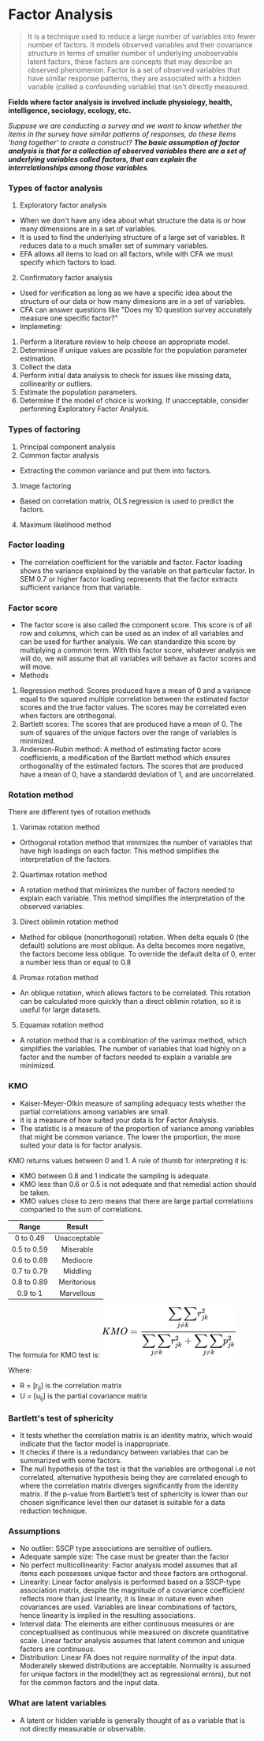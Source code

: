 # Factor Analysis
> It is a technique used to reduce a large number of variables into fewer number of factors. It models observed variables and their covariance structure in terms of smaller number of underlying unobservable latent factors, these factors are concepts that may describe an observed phenomenon. Factor is a set of observed variables that have similar response patterns, they are associated with a hidden variable (called a confounding variable) that isn't directly measured.

**Fields where factor analysis is involved include physiology, health, intelligence, sociology, ecology, etc.**

_Suppose we are conducting a survey and we want to know whether the items in the survey have similar patterns of responses, do these items 'hang together' to create a construct? **The basic assumption of factor analysis is that for a collection of observed variables there are a set of underlying variables called factors, that can explain the interrelationships among those variables**._

### Types of factor analysis
1. Exploratory factor analysis
- When we don't have any idea about what structure the data is or how many dimensions are in a set of variables.
- It is used to find the underlying structure of a large set of variables. It reduces data to a much smaller set of summary variables.
- EFA allows all items to load on all factors, while with CFA we must specify which factors to load.
2. Confirmatory factor analysis
- Used for verification as long as we have a specific idea about the structure of our data or how many dimesions are in a set of variables.
- CFA can answer questions like "Does my 10 question survey accurately measure one specific factor?"
- Implemeting:
1. Perform a literature review to help choose an appropriate model.
2. Determinse if unique values are possible for the population parameter estimation.
3. Collect the data
4. Perform initial data analysis to check for issues like missing data, collinearity or outliers.
5. Estimate the population parameters.
6. Determine if the model of choice is working. If unacceptable, consider performing Exploratory Factor Analysis.

### Types of factoring
1. Principal component analysis
2. Common factor analysis
- Extracting the common variance and put them into factors.
3. Image factoring
- Based on correlation matrix, OLS regression is used to predict the factors.
4. Maximum likelihood method

### Factor loading
- The correlation coefficient for the variable and factor. Factor loading shows the variance explained by the variable on that particular factor. In SEM 0.7 or higher factor loading represents that the factor extracts sufficient variance from that variable.

### Factor score
- The factor score is also called the component score. This score is of all row and columns, which can be used as an index of all variables and can be used for further analysis. We can standardize this score by multiplying a common term. With this factor score, whatever analysis we will do, we will assume that all variables will behave as factor scores and will move.
- Methods
1. Regression method: Scores produced have a mean of 0 and a variance equal to the squared multiple correlation between the estimated factor scores and the true factor values. The scores may be correlated even when factors are otrthogonal.
2. Bartlett scores: The scores that are produced have a mean of 0. The sum of squares of the unique factors over the range of variables is minimized.
3. Anderson-Rubin method: A method of estimating factor score coefficients, a modification of the Bartlett method which ensures orthogonality of the estimated factors. The scores that are produced have a mean of 0, have a standardd deviation of 1, and are uncorrelated.

### Rotation method
There are different tyes of rotation methods
1. Varimax rotation method
- Orthogonal rotation method that minimizes the number of variables that have high loadings on each factor. This method simplifies the interpretation of the factors.
2. Quartimax rotation method
- A rotation method that minimizes the number of factors needed to explain each variable. This method simplifies the interpretation of the observed variables.
3. Direct oblimin rotation method
- Method for oblique (nonorthogonal) rotation. When delta equals 0 (the default) solutions are most oblique. As delta becomes more negative, the factors become less oblique. To override the default delta of 0, enter a number less than or equal to 0.8
4. Promax rotation method
- An oblique rotation, which allows factors to be correlated. This rotation can be calculated more quickly than a direct oblimin rotation, so it is useful for large datasets.
5. Equamax rotation method
- A rotation method that is a combination of the varimax method, which simplifies the variables. The number of variables that load highly on a factor and the number of factors needed to explain a variable are minimized.
### KMO
- Kaiser-Meyer-Olkin measure of sampling adequacy tests whether the partial correlations among variables are small.
- It is a measure of how suited your data is for Factor Analysis.
- The statistic is a measure of the proportion of variance among variables that might be common variance. The lower the proportion, the more suited your data is for factor analysis.

KMO returns values between 0 and 1. A rule of thumb for interpreting it is:
<ul style='list-style-type:square;'>
<li>KMO between 0.8 and 1 indicate the sampling is adequate.</li>
<li>KMO less than 0.6 or 0.5 is not adequate and that remedial action should be taken.</li>
<li>KMO values close to zero means that there are large partial correlations comparted to the sum of correlations.</li>
</ul>

|Range|Result|
|:---:|:----:|
|0 to 0.49|Unacceptable|
|0.5 to 0.59|Miserable|
|0.6 to 0.69|Mediocre|
|0.7 to 0.79|Middling|
|0.8 to 0.89|Meritorious|
|0.9 to 1|Marvellous|

The formula for KMO test is:
<img src="KMO.png" />

Where:
- R = [r<sub>ij</sub>] is the correlation matrix
- U = [u<sub>ij</sub>] is the partial covariance matrix

### Bartlett's test of sphericity
- It tests whether the correlation matrix is an identity matrix, which would indicate that the factor model is inappropriate.
- It checks if there is a redundancy between variables that can be summarized with some factors.
- The null hypothesis of the test is that the variables are orthogonal i.e not correlated, alternative hypothesis being they are correlated enough to where the correlation matrix diverges significantly from the identity matrix. If the p-value from Bartlett’s test of sphericity is lower than our chosen significance level then our dataset is suitable for a data reduction technique.

### Assumptions
- No outlier: SSCP type associations are sensitive of outliers.
- Adequate sample size: The case must be greater than the factor
- No perfect multicollinearity: Factor analysis model assumes that all items each possesses unique factor and those factors are orthogonal.
- Linearity: Linear factor analysis is performed based on a SSCP-type association matrix, despite the magnitude of a covariance coefficient reflects more than just linearity, it is linear in nature even when covariances are used. Variables are linear combinations of factors, hence linearity is implied in the resulting associations.
- Interval data: The elements are either continuous measures or are conceptualised as continuous while measured on discrete quantitative scale. Linear factor analysis assumes that latent common and unique factors are continuous.
- Distribution: Linear FA does not require normality of the input data. Moderately skewed distributions are acceptable. Normality is assumed for unique factors in the model(they act as regressional errors), but not for the common factors and the input data.

### What are latent variables
- A latent or hidden variable is generally thought of as a variable that is not directly measurable or observable.